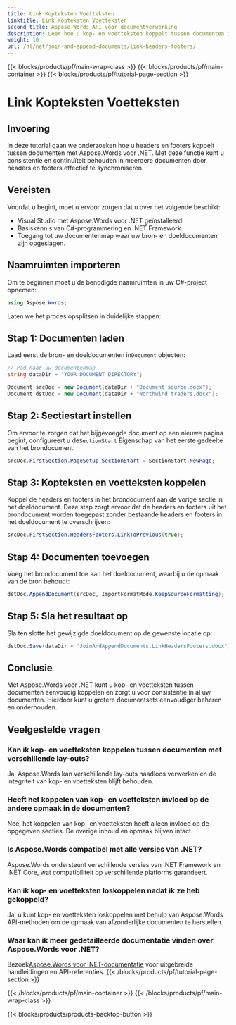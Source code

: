 ```yaml
---
title: Link Kopteksten Voetteksten
linktitle: Link Kopteksten Voetteksten
second_title: Aspose.Words API voor documentverwerking
description: Leer hoe u kop- en voetteksten koppelt tussen documenten in Aspose.Words voor .NET. Zorg moeiteloos voor consistentie en opmaakintegriteit.
weight: 10
url: /nl/net/join-and-append-documents/link-headers-footers/
---
```


{{< blocks/products/pf/main-wrap-class >}}
{{< blocks/products/pf/main-container >}}
{{< blocks/products/pf/tutorial-page-section >}}

# Link Kopteksten Voetteksten

## Invoering

In deze tutorial gaan we onderzoeken hoe u headers en footers koppelt tussen documenten met Aspose.Words voor .NET. Met deze functie kunt u consistentie en continuïteit behouden in meerdere documenten door headers en footers effectief te synchroniseren.

## Vereisten

Voordat u begint, moet u ervoor zorgen dat u over het volgende beschikt:

- Visual Studio met Aspose.Words voor .NET geïnstalleerd.
- Basiskennis van C#-programmering en .NET Framework.
- Toegang tot uw documentenmap waar uw bron- en doeldocumenten zijn opgeslagen.

## Naamruimten importeren

Om te beginnen moet u de benodigde naamruimten in uw C#-project opnemen:

```csharp
using Aspose.Words;
```

Laten we het proces opsplitsen in duidelijke stappen:

## Stap 1: Documenten laden

 Laad eerst de bron- en doeldocumenten in`Document` objecten:

```csharp
// Pad naar uw documentenmap
string dataDir = "YOUR DOCUMENT DIRECTORY";

Document srcDoc = new Document(dataDir + "Document source.docx");
Document dstDoc = new Document(dataDir + "Northwind traders.docx");
```

## Stap 2: Sectiestart instellen

 Om ervoor te zorgen dat het bijgevoegde document op een nieuwe pagina begint, configureert u de`SectionStart` Eigenschap van het eerste gedeelte van het brondocument:

```csharp
srcDoc.FirstSection.PageSetup.SectionStart = SectionStart.NewPage;
```

## Stap 3: Kopteksten en voetteksten koppelen

Koppel de headers en footers in het brondocument aan de vorige sectie in het doeldocument. Deze stap zorgt ervoor dat de headers en footers uit het brondocument worden toegepast zonder bestaande headers en footers in het doeldocument te overschrijven:

```csharp
srcDoc.FirstSection.HeadersFooters.LinkToPrevious(true);
```

## Stap 4: Documenten toevoegen

Voeg het brondocument toe aan het doeldocument, waarbij u de opmaak van de bron behoudt:

```csharp
dstDoc.AppendDocument(srcDoc, ImportFormatMode.KeepSourceFormatting);
```

## Stap 5: Sla het resultaat op

Sla ten slotte het gewijzigde doeldocument op de gewenste locatie op:

```csharp
dstDoc.Save(dataDir + "JoinAndAppendDocuments.LinkHeadersFooters.docx");
```

## Conclusie

Met Aspose.Words voor .NET kunt u kop- en voetteksten tussen documenten eenvoudig koppelen en zorgt u voor consistentie in al uw documenten. Hierdoor kunt u grotere documentsets eenvoudiger beheren en onderhouden.

## Veelgestelde vragen

### Kan ik kop- en voetteksten koppelen tussen documenten met verschillende lay-outs?
Ja, Aspose.Words kan verschillende lay-outs naadloos verwerken en de integriteit van kop- en voetteksten blijft behouden.

### Heeft het koppelen van kop- en voetteksten invloed op de andere opmaak in de documenten?
Nee, het koppelen van kop- en voetteksten heeft alleen invloed op de opgegeven secties. De overige inhoud en opmaak blijven intact.

### Is Aspose.Words compatibel met alle versies van .NET?
Aspose.Words ondersteunt verschillende versies van .NET Framework en .NET Core, wat compatibiliteit op verschillende platforms garandeert.

### Kan ik kop- en voetteksten loskoppelen nadat ik ze heb gekoppeld?
Ja, u kunt kop- en voetteksten loskoppelen met behulp van Aspose.Words API-methoden om de opmaak van afzonderlijke documenten te herstellen.

### Waar kan ik meer gedetailleerde documentatie vinden over Aspose.Words voor .NET?
 Bezoek[Aspose.Words voor .NET-documentatie](https://reference.aspose.com/words/net/) voor uitgebreide handleidingen en API-referenties.
{{< /blocks/products/pf/tutorial-page-section >}}

{{< /blocks/products/pf/main-container >}}
{{< /blocks/products/pf/main-wrap-class >}}

{{< blocks/products/products-backtop-button >}}
